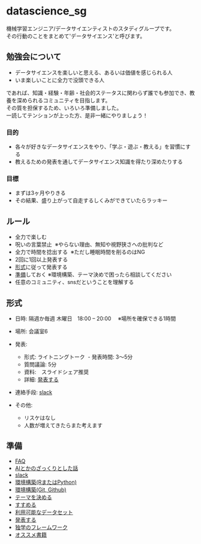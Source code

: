 # datascience_sg
機械学習エンジニア/データサイエンティストのスタディグループです。  
その行動のことをまとめて'データサイエンス'と呼びます。  

## 勉強会について
- データサイエンスを楽しいと思える、あるいは価値を感じられる人
- いま楽しいことに全力で没頭できる人

であれば、知識・経験・年齢・社会的ステータスに関わらず誰でも参加でき、教養を深められるコミュニティを目指します。  
その質を担保するため、いろいろ準備しました。  
一読してテンションが上った方、是非一緒にやりましょう！

### 目的
- 各々が好きなデータサイエンスをやり、「学ぶ・遊ぶ・教える」を習慣にする
- 教えるための発表を通してデータサイエンス知識を得たり深めたりする

### 目標
- まずは3ヶ月やりきる
- その結果、盛り上がって自走するしくみができていたらラッキー

## ルール
- 全力で楽しむ
- 呪いの言葉禁止  ※やらない理由、無知や視野狭さへの批判など
- 全力で時間を捻出する  ※ただし睡眠時間を削るのはNG
- 2回に1回以上発表する
- [形式](#形式)に従って発表する
- [準備](#準備)しておく  ※環境構築、テーマ決めで困ったら相談してください
- 任意のコミュニティ、snsだということを理解する

## 形式
- 日時: 隔週か毎週 木曜日　18:00 – 20:00　 ※場所を確保できる1時間
- 場所: 会議室6
- 発表:
  - 形式: ライトニングトーク
  - 発表時間: 3〜5分
  - 質問議論: 5分
  - 資料:　スライドシェア推奨
  - 詳細: [発表する](presentation.md)

- 連絡手段: [slack](slack.md)
- その他:
  - リスケはなし
  - 人数が増えてきたらまた考えます

## 準備
- [FAQ](faq.md) 
- [AIとかのざっくりとした話](about_ai.md)
- [slack](slack.md)
- [環境構築(RまたはPython)](editor.md)
- [環境構築(Git, Github)](git.md)
- [テーマを決める](theme.md)
- [すすめる](advance.md)
- [利用可能なデータセット](dataset.md)
- [発表する](presentation.md)
- [独学のフレームワーク](self_study.md)
- [オススメ書籍](books.md)
